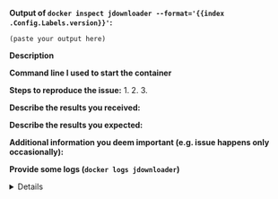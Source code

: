 <!--
DISCLAIMER: As-of 2021, this product does not have a free support team anymore. 
If you want this product to be maintained, please support on Patreon.

YOU HAVE TO READ THIS, YOUR ISSUE WILL BE IGNORED IF NOT READ AND RESPECTED.

If you are reporting a new issue, make sure that we do not have any duplicates
already open. You can ensure this by searching the issue list for this
repository. Please be sure the issue you will report is not actually related to JDownloader.
If your issue is related to JDownloader, you will probably find help to the official
JDownloader forum (https://board.jdownloader.org/forumdisplay.php?f=50)
If there is a duplicate, please close your issue and add a comment
to the existing issue instead.

If you suspect your issue is a bug, please edit your issue description to
include the BUG REPORT INFORMATION shown below. If you fail to provide this
information within 7 days, we cannot debug your issue and will close it. We
will, however, reopen it if you later provide the information.

PLEASE REMEMBER THAT I'M NOT PART OF JDOWNLOADER NOR DOCKER TEAMS!

REALLY IMPORTANT
As Jdownloader logs are REALLY verbose, always use <details><pre>PASTED LOGS</pre></details>
syntax to make your issue readable. As a reminder, I AM NOT PART OF THE JDOWNLOADER TEAMS
so if you're willing to paste your logs, you probably want to ask JDownloader support
at https://support.jdownloader.org/ (only if you didn't find help on their forum)

For more information about reporting issues, see
https://github.com/jaymoulin/docker-jdownloader/blob/master/CONTRIBUTING.md

You do NOT have to include this information if this is a FEATURE REQUEST

If you find this useful, please consider starring the repo and/or donating.

Here are some platform where you can donate
https://www.paypal.me/jaymoulin
https://www.buymeacoffee.com/jaymoulin
https://patreon.com/jaymoulin.

People showing interest attract more attention ;)
-->

**Output of `docker inspect jdownloader --format='{{index .Config.Labels.version}}'`:**

```
(paste your output here)
```

**Description**

<!--
Briefly describe the problem you are having in a few paragraphs.
-->

**Command line I used to start the container**

**Steps to reproduce the issue:**
1.
2.
3.

**Describe the results you received:**


**Describe the results you expected:**


**Additional information you deem important (e.g. issue happens only occasionally):**

**Provide some logs (`docker logs jdownloader`)**

<details>
<pre>
(paste logs)
</pre>
</details>
